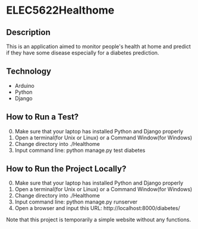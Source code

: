 # ELEC5622Healthome
## Description
This is an application aimed to monitor people's health at home and predict if they have some disease especially for a diabetes prediction.

## Technology
+ Arduino
+ Python
+ Django

## How to Run a Test?
0. Make sure that your laptop has installed Python and Django properly
1. Open a terminal(for Unix or Linux) or a Command Window(for Windows)
2. Change directory into ./Healthome
3. Input command line: python manage.py test diabetes 

## How to Run the Project Locally?
0. Make sure that your laptop has installed Python and Django properly
1. Open a terminal(for Unix or Linux) or a Command Window(for Windows)
2. Change directory into ./Healthome
3. Input command line: python manage.py runserver
4. Open a browser and input this URL: http://localhost:8000/diabetes/

Note that this project is temporarily a simple website without any functions.
